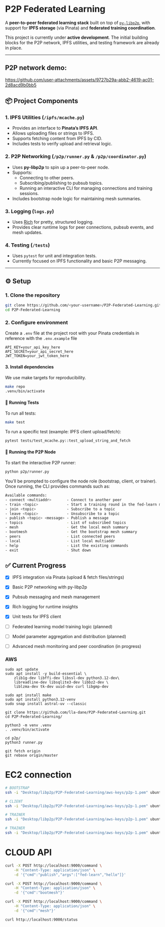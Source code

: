 # P2P Federated Learning

A **peer-to-peer federated learning stack** built on top of [`py-libp2p`](https://github.com/libp2p/py-libp2p), with support for **IPFS storage** (via Pinata) and **federated training coordination**.

This project is currently under **active development**. The initial building blocks for the P2P network, IPFS utilities, and testing framework are already in place.

---

## P2P network demo:

https://github.com/user-attachments/assets/9727b29a-abb2-4619-ac01-2d8acd9b0bb5

## 📦 Project Components

### 1. **IPFS Utilities (`/ipfs/mcache.py`)**
- Provides an interface to **Pinata’s IPFS API**.
- Allows uploading files or strings to IPFS.
- Supports fetching content from IPFS by CID.
- Includes tests to verify upload and retrieval logic.

### 2. **P2P Networking (`/p2p/runner.py` & `/p2p/coordinator.py`)**
- Uses **py-libp2p** to spin up a peer-to-peer node.
- Supports:
  - Connecting to other peers.
  - Subscribing/publishing to pubsub topics.
  - Running an interactive CLI for managing connections and training sessions.
- Includes bootstrap node logic for maintaining mesh summaries.

### 3. **Logging (`logs.py`)**
- Uses [Rich](https://github.com/Textualize/rich) for pretty, structured logging.
- Provides clear runtime logs for peer connections, pubsub events, and mesh updates.

### 4. **Testing (`/tests`)**
- Uses `pytest` for unit and integration tests.
- Currently focused on IPFS functionality and basic P2P messaging.

---

## ⚙️ Setup

### 1. Clone the repository
```bash
git clone https://github.com/<your-username>/P2P-Federated-Learning.git
cd P2P-Federated-Learning
```

### 2. Configure environment

Create a `.env` file at the project root with your Pinata credentials in reference with
the `.env.example` file

```
API_KEY=your_api_key_here
API_SECRET=your_api_secret_here
JWT_TOKEN=your_jwt_token_here
```
#### 3. Install dependencies
We use make targets for reproducibility.


```bash
make repo 
.venv/bin/activate
```

#### 🧪 Running Tests

To run all tests:
```bash
make test
```
To run a specific test (example: IPFS client upload/fetch):
```bash
pytest tests/test_mcache.py::test_upload_string_and_fetch 
```
#### 🚀 Running the P2P Node

To start the interactive P2P runner:
```bash
python p2p/runner.py
```
You’ll be prompted to configure the node role (bootstrap, client, or trainer).
Once running, the CLI provides commands such as:

```bash
Available commands:
- connect <multiaddr>       - Connect to another peer
- train <topic>             - Start a training round in the fed-learn mesh
- join <topic>              - Subscribe to a topic
- leave <topic>             - Unsubscribe to a topic
- publish <topic> <message> - Publish a message
- topics                    - List of subscribed topics
- mesh                      - Get the local mesh summary
- bootmesh                  - Get the bootstrap mesh summary
- peers                     - List connected peers
- local                     - List local multiaddr
- help                      - List the existing commands
- exit                      - Shut down
```
## ✅ Current Progress

- [x] IPFS integration via Pinata (upload & fetch files/strings)
- [x] Basic P2P networking with py-libp2p
- [x] Pubsub messaging and mesh management
- [x] Rich logging for runtime insights
- [x] Unit tests for IPFS client
- [ ] Federated learning model training logic (planned)
- [ ] Model parameter aggregation and distribution (planned)
- [ ] Advanced mesh monitoring and peer coordination (in progress)


### AWS

```
sudo apt update
sudo apt install -y build-essential \
    zlib1g-dev libffi-dev libssl-dev python3.12-dev\
    libreadline-dev libsqlite3-dev libbz2-dev \
    liblzma-dev tk-dev uuid-dev curl libgmp-dev

sudo apt install make
sudo apt install python3.12-venv
sudo snap install astral-uv --classic

git clone https://github.com/lla-dane/P2P-Federated-Learning.git
cd P2P-Federated-Learning/

python3 -m venv .venv
. .venv/bin/activate

cd p2p/
python3 runner.py

git fetch origin
git rebase origin/master
```

# EC2 connection

```bash
# BOOTSTRAP
ssh -i "Desktop/libp2p/P2P-Federated-Learning/aws-keys/p2p-1.pem" ubuntu@ec2-43-205-145-166.ap-south-1.compute.amazonaws.com

# CLIENT
ssh -i "Desktop/libp2p/P2P-Federated-Learning/aws-keys/p2p-1.pem" ubuntu@ec2-65-0-74-7.ap-south-1.compute.amazonaws.com

# TRAINER
ssh -i "Desktop/libp2p/P2P-Federated-Learning/aws-keys/p2p-1.pem" ubuntu@ec2-13-201-70-151.ap-south-1.compute.amazonaws.com

# TRAINER
ssh -i "Desktop/libp2p/P2P-Federated-Learning/aws-keys/p2p-1.pem" ubuntu@ec2-35-154-158-101.ap-south-1.compute.amazonaws.com

```

# CLOUD API

```bash
curl -X POST http://localhost:9000/command \
    -H "Content-Type: application/json" \
    -d '{"cmd":"publish","args":["fed-learn","hello"]}'

curl -X POST http://localhost:9000/command \
    -H "Content-Type: application/json" \
    -d '{"cmd":"bootmesh"}'

curl -X POST http://localhost:9000/command \
    -H "Content-Type: application/json" \
    -d '{"cmd":"mesh"}'

curl http://localhost:9000/status
```